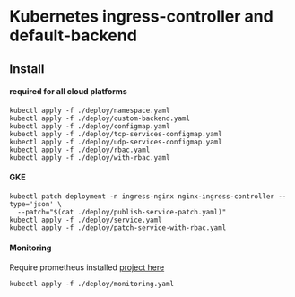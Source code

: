 # Kubernetes ingress-controller and default-backend

## Install

#### required for all cloud platforms

```
kubectl apply -f ./deploy/namespace.yaml
kubectl apply -f ./deploy/custom-backend.yaml
kubectl apply -f ./deploy/configmap.yaml
kubectl apply -f ./deploy/tcp-services-configmap.yaml
kubectl apply -f ./deploy/udp-services-configmap.yaml
kubectl apply -f ./deploy/rbac.yaml
kubectl apply -f ./deploy/with-rbac.yaml
```

#### GKE
```
kubectl patch deployment -n ingress-nginx nginx-ingress-controller --type='json' \
  --patch="$(cat ./deploy/publish-service-patch.yaml)"
kubectl apply -f ./deploy/service.yaml  
kubectl apply -f ./deploy/patch-service-with-rbac.yaml
```

#### Monitoring
Require prometheus installed [project here](https://github.com/camilb/prometheus-kubernetes)

```
kubectl apply -f ./deploy/monitoring.yaml
```
